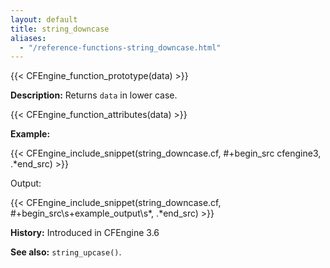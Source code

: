 ```yaml
---
layout: default
title: string_downcase
aliases:
  - "/reference-functions-string_downcase.html"
---
```


{{< CFEngine_function_prototype(data) >}}

**Description:** Returns `data` in lower case.

{{< CFEngine_function_attributes(data) >}}

**Example:**

{{< CFEngine_include_snippet(string_downcase.cf, #\+begin_src cfengine3, .*end_src) >}}

Output:

{{< CFEngine_include_snippet(string_downcase.cf, #\+begin_src\s+example_output\s*, .*end_src) >}}

**History:** Introduced in CFEngine 3.6

**See also:** `string_upcase()`.
